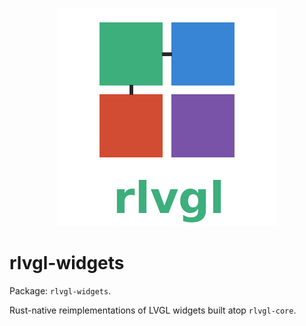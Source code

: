 <!--
widgets/README.md - Overview of rlvgl widget implementations.
-->
<p align="center">
  <img src="../rlvgl-logo.png" alt="rlvgl" />
</p>

# rlvgl-widgets

Package: `rlvgl-widgets`.

Rust-native reimplementations of LVGL widgets built atop `rlvgl-core`.
